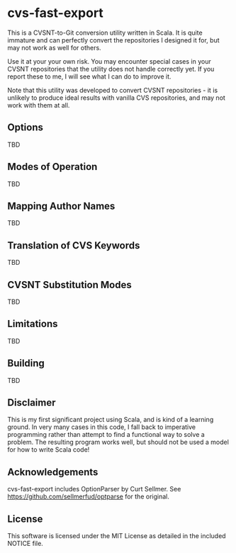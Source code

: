 cvs-fast-export
===============

This is a CVSNT-to-Git conversion utility written in Scala. It is quite
immature and can perfectly convert the repositories I designed it for, 
but may not work as well for others.

Use it at your your own risk. You may encounter special cases in your
CVSNT repositories that the utility does not handle correctly yet.  If
you report these to me, I will see what I can do to improve it.

Note that this utility was developed to convert CVSNT repositories -
it is unlikely to produce ideal results with vanilla CVS repositories,
and may not work with them at all.

Options
-------

TBD

Modes of Operation
------------------

TBD

Mapping Author Names
--------------------

TBD

Translation of CVS Keywords
---------------------------

TBD

CVSNT Substitution Modes
------------------------

TBD

Limitations
-----------

TBD

Building
--------

TBD

Disclaimer
----------

This is my first significant project using Scala, and is kind of a
learning ground. In very many cases in this code, I fall back to
imperative programming rather than attempt to find a functional way to
solve a problem. The resulting program works well, but should not be
used a model for how to write Scala code!

Acknowledgements
----------------

cvs-fast-export includes OptionParser by Curt Sellmer.
See https://github.com/sellmerfud/optparse for the original.

License
-------

This software is licensed under the MIT License as detailed in the
included NOTICE file.
